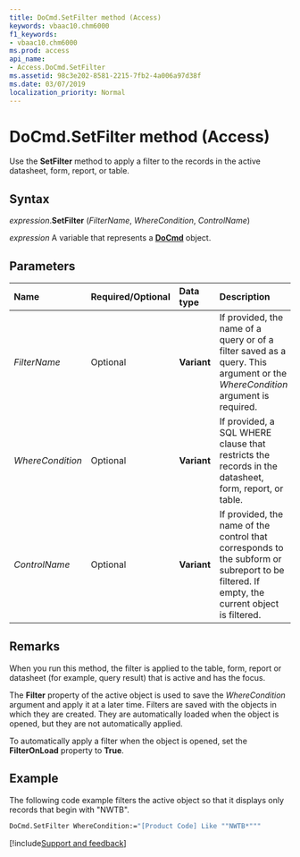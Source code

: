 ```yaml
---
title: DoCmd.SetFilter method (Access)
keywords: vbaac10.chm6000
f1_keywords:
- vbaac10.chm6000
ms.prod: access
api_name:
- Access.DoCmd.SetFilter
ms.assetid: 98c3e202-8581-2215-7fb2-4a006a97d38f
ms.date: 03/07/2019
localization_priority: Normal
---
```



# DoCmd.SetFilter method (Access)

Use the **SetFilter** method to apply a filter to the records in the active datasheet, form, report, or table.


## Syntax

_expression_.**SetFilter** (_FilterName_, _WhereCondition_, _ControlName_)

_expression_ A variable that represents a **[DoCmd](Access.DoCmd.md)** object.


## Parameters

|Name|Required/Optional|Data type|Description|
|:-----|:-----|:-----|:-----|
| _FilterName_|Optional|**Variant**|If provided, the name of a query or of a filter saved as a query. This argument or the _WhereCondition_ argument is required.|
| _WhereCondition_|Optional|**Variant**|If provided, a SQL WHERE clause that restricts the records in the datasheet, form, report, or table.|
| _ControlName_|Optional|**Variant**|If provided, the name of the control that corresponds to the subform or subreport to be filtered. If empty, the current object is filtered.|

## Remarks

When you run this method, the filter is applied to the table, form, report or datasheet (for example, query result) that is active and has the focus.

The **Filter** property of the active object is used to save the _WhereCondition_ argument and apply it at a later time. Filters are saved with the objects in which they are created. They are automatically loaded when the object is opened, but they are not automatically applied.

To automatically apply a filter when the object is opened, set the **FilterOnLoad** property to **True**.


## Example

The following code example filters the active object so that it displays only records that begin with "NWTB".

```vb
DoCmd.SetFilter WhereCondition:="[Product Code] Like ""NWTB*"""
```



[!include[Support and feedback](~/includes/feedback-boilerplate.md)]
